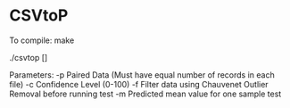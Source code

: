 # CSVtoP

To compile: make

./csvtop <parameters> <file1> [<file2>]

Parameters:
    -p          Paired Data (Must have equal number of records in each file)
    -c <level>  Confidence Level (0-100)
    -f          Filter data using Chauvenet Outlier Removal before running test
    -m <mean>   Predicted mean value for one sample test



